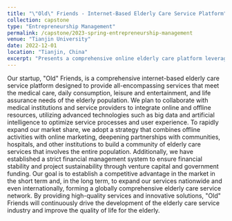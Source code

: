 ```yaml
---
title: "\"Old\" Friends - Internet-Based Elderly Care Service Platform"
collection: capstone
type: "Entrepreneurship Management"
permalink: /capstone/2023-spring-entrepreneurship-management
venue: "Tianjin University"
date: 2022-12-01
location: "Tianjin, China"
excerpt: "Presents a comprehensive online elderly care platform leveraging technology and partnerships to enhance quality of life and ensure sustainable growth in the senior care industry."
---
```


Our startup, "Old" Friends, is a comprehensive internet-based elderly care service platform designed to provide all-encompassing services that meet the medical care, daily consumption, leisure and entertainment, and life assurance needs of the elderly population. We plan to collaborate with medical institutions and service providers to integrate online and offline resources, utilizing advanced technologies such as big data and artificial intelligence to optimize service processes and user experience. To rapidly expand our market share, we adopt a strategy that combines offline activities with online marketing, deepening partnerships with communities, hospitals, and other institutions to build a community of elderly care services that involves the entire population. Additionally, we have established a strict financial management system to ensure financial stability and project sustainability through venture capital and government funding. Our goal is to establish a competitive advantage in the market in the short term and, in the long term, to expand our services nationwide and even internationally, forming a globally comprehensive elderly care service network. By providing high-quality services and innovative solutions, "Old" Friends will continuously drive the development of the elderly care service industry and improve the quality of life for the elderly.